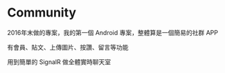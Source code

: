 # Community
2016年末做的專案，我的第一個 Android 專案，整體算是一個簡易的社群 APP

有會員、貼文、上傳圖片、按讚、留言等功能

用到簡單的 SignalR 做全體實時聊天室
